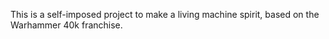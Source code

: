 This is a self-imposed project to make a living machine spirit, based on the Warhammer 40k franchise.
